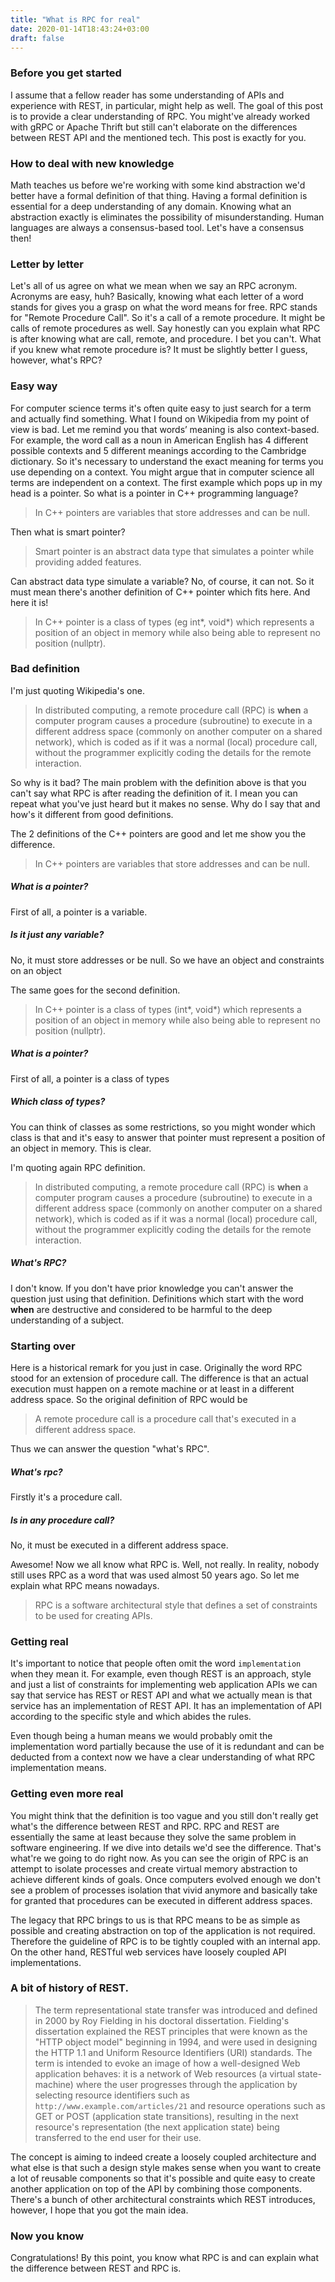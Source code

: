 ```yaml
---
title: "What is RPC for real"
date: 2020-01-14T18:43:24+03:00
draft: false
---
```


### Before you get started
I assume that a fellow reader has some understanding of APIs and experience with REST, in particular, might help as well.
The goal of this post is to provide a clear understanding of RPC. You might've already worked
with gRPC or Apache Thrift but still can't elaborate on the differences between REST API and the mentioned tech.
This post is exactly for you.

### How to deal with new knowledge
Math teaches us before we're working with some kind abstraction we'd better have a formal definition of that thing. Having a formal definition is essential for a deep understanding of any domain. Knowing what an abstraction exactly is eliminates the possibility of misunderstanding. Human languages are always a consensus-based tool. Let's have a consensus then!

### Letter by letter
Let's all of us agree on what we mean when we say an RPC acronym. Acronyms are easy, huh? Basically, knowing what each letter of a word stands for gives you a grasp on what the word means for free. RPC stands for "Remote Procedure Call". So it's a call of a remote procedure. It might be calls of remote procedures as well. Say honestly can you explain what RPC is after knowing what are call, remote, and procedure. I bet you can't. What if you knew what remote procedure is? It must be slightly better I guess, however, what's RPC?

### Easy way
For computer science terms it's often quite easy to just search for a term and actually find something.
What I found on Wikipedia from my point of view is bad. Let me remind you that words’ meaning is also context-based. For example, the word call as a noun in American English has 4 different possible contexts and 5 different meanings according to the Cambridge dictionary. So it's necessary to understand the exact meaning for terms you use depending on a context. You might argue that in computer science all terms are independent on a context. The first example which pops up in my head is a pointer. So what is a pointer in C++ programming language?
> In C++ pointers are variables that store addresses and can be null.

Then what is smart pointer?

> Smart pointer is an abstract data type that simulates a pointer while providing added features.

Can abstract data type simulate a variable? No, of course, it can not. So it must mean there's another definition of C++ pointer which fits here. And here it is!

> In C++ pointer is a class of types (eg int*, void*) which represents a position of an object in memory while also being able to represent no position (nullptr).

### Bad definition
I'm just quoting Wikipedia's one.
> In distributed computing, a remote procedure call (RPC) is
> **when** a computer program causes a procedure (subroutine) to execute
> in a different address space (commonly on another computer on a shared network),
> which is coded as if it was a normal (local) procedure call,
> without the programmer explicitly coding the details for the remote interaction.

So why is it bad? The main problem with the definition above is that you can't say what RPC is after reading the definition of it.
I mean you can repeat what you've just heard but it makes no sense. Why do I say that and how's it different from good definitions.

The 2 definitions of the C++ pointers are good and let me show you the difference.
> In C++ pointers are variables that store addresses and can be null.

##### What is a pointer?

First of all, a pointer is a variable.
##### Is it just any variable?
No, it must store addresses or be null.
So we have an object and constraints on an object

The same goes for the second definition.
> In C++ pointer is a class of types (int*, void*) which represents a position of an object in memory
   while also being able to represent no position (nullptr).
       
##### What is a pointer?
First of all, a pointer is a class of types
##### Which class of types?
You can think of classes as some restrictions, so you might wonder which class is that and it's easy to answer
that pointer must represent a position of an object in memory.
This is clear.

I'm quoting again RPC definition.
> In distributed computing, a remote procedure call (RPC) is
> **when** a computer program causes a procedure (subroutine) to execute
> in a different address space (commonly on another computer on a shared network),
> which is coded as if it was a normal (local) procedure call,
> without the programmer explicitly coding the details for the remote interaction.

##### What's RPC?
I don't know. If you don't have prior knowledge you can't answer the question just using that definition.
Definitions which start with the word **when** are destructive and considered to be harmful to the deep understanding of a subject.

### Starting over
Here is a historical remark for you just in case. Originally the word RPC stood for an extension of procedure call.
The difference is that an actual execution must happen on a remote machine or at least in a different address space.
So the original definition of RPC would be
> A remote procedure call is a procedure call that's executed in a different address space.

Thus we can answer the question "what's RPC".
##### What's rpc?
Firstly it's a procedure call.
##### Is in any procedure call?
No, it must be executed in a different address space.

Awesome! Now we all know what RPC is. Well, not really.
In reality, nobody still uses RPC as a word that was used almost 50 years ago.
So let me explain what RPC means nowadays.
> RPC is a software architectural style that defines a set of constraints to be used for creating APIs.

### Getting real
It's important to notice that people often omit the word `implementation` when they mean it.
For example, even though REST is an approach, style and just a list of constraints for implementing web application APIs
we can say that service has REST or REST API and what we actually mean is that service has an implementation of REST API.
It has an implementation of API according to the specific style and which abides the rules.

Even though being a human means we would probably omit the implementation word
partially because the use of it is redundant and can be
deducted from a context now we have a clear understanding of what RPC implementation means.

### Getting even more real
You might think that the definition is too vague and you still don't really get what's the
difference between REST and RPC. RPC and REST are essentially the same at least because they
solve the same problem in software engineering. If we dive into details we'd see the difference.
That's what're we going to do right now.
As you can see the origin of RPC is an attempt to isolate processes and create virtual memory
abstraction to achieve different kinds of goals. Once computers evolved enough we don't see a problem of
processes isolation that vivid anymore and basically take for granted that procedures can be executed in different
address spaces.

The legacy that RPC brings to us is that RPC means to be as simple as possible
and creating abstraction on top of the application is not required. Therefore the guideline of RPC
is to be tightly coupled with an internal app.
On the other hand, RESTful web services have loosely coupled API implementations.

### A bit of history of REST.
> The term representational state transfer was introduced and defined in 2000 by Roy Fielding in his doctoral dissertation.
> Fielding's dissertation explained the REST principles that were known as the "HTTP object model" beginning in 1994,
> and were used in designing the HTTP 1.1 and Uniform Resource Identifiers (URI) standards.
> The term is intended to evoke an image of how a well-designed Web application behaves:
> it is a network of Web resources (a virtual state-machine) where the user progresses
> through the application by selecting resource identifiers such as `http://www.example.com/articles/21`
> and resource operations such as GET or POST (application state transitions),
> resulting in the next resource's representation (the next application state) being transferred to the end user for their use.

The concept is aiming to indeed create a loosely coupled architecture and what else is that such a design style makes
sense when you want to create a lot of reusable components so that it's possible and quite easy to create another application on top 
of the API by combining those components. There's a bunch of other architectural constraints which REST introduces, however, I hope
that you got the main idea.

### Now you know
Congratulations! By this point, you know what RPC is and can explain what the difference between REST and RPC is.
